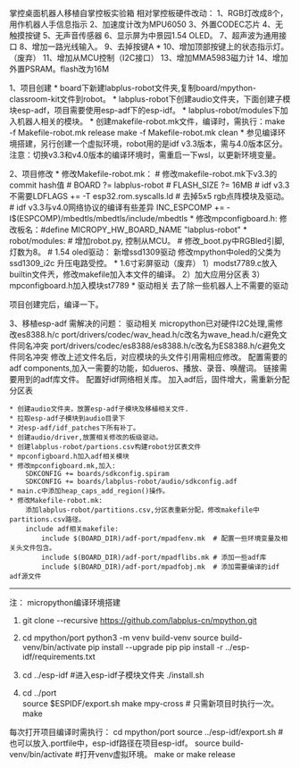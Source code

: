 掌控桌面机器人移植自掌控板实验箱
相对掌控板硬件改动：
    1、RGB灯改成8个，用作机器人手信息指示
    2、加速度计改为MPU6050
    3、外置CODEC芯片
    4、无触摸按键
    5、无声音传感器
    6、显示屏为中景园1.54 OLED。
    7、超声波为通用接口
    8、增加一路光线输入。
    9、去掉按键A
    * 10、增加顶部按键上的状态指示灯。（废弃）
    11、增加从MCU控制（I2C接口）
    13、增加MMA5983磁力计
    14、增加外置PSRAM。flash改为16M

1、项目创建
    * board下新建labplus-robot文件夹,复制board/mpython-classroom-kit文件到robot。
    * labplus-robot下创建audio文件夹，下面创建子模块esp-adf，项目需要使用esp-adf下的esp-idf。
    * labplus-robot/modules下加入机器人相关的模块。 
    * 创建makefile-robot.mk文件，编译时，需执行：make -f Makefile-robot.mk release  make -f Makefile-robot.mk clean
    * 参见编译环境搭建，另行创建一个虚拟环境，robot用的是idf v3.3版本，需与4.0版本区分。
        注意：切换v3.3和v4.0版本的编译环境时，需重启一下wsl，以更新环境变量。

2、项目修改
    * 修改Makefile-robot.mk：
        # 修改makefile-robot.mk下v3.3的commit hash值
        # BOARD ?= labplus-robot
        # FLASH_SIZE ?= 16MB
        # idf v3.3不需要LDFLAGS += -T esp32.rom.syscalls.ld
        # 去掉5x5 rgb点阵模块及驱动。
        # idf v3.3与v4.0网络协议的编译有些差异
          INC_ESPCOMP += -I$(ESPCOMP)/mbedtls/mbedtls/include/mbedtls
    * 修改mpconfigboard.h:
        修改板名：#define MICROPY_HW_BOARD_NAME "labplus-robot"
    * robot/modules:
        # 增加robot.py, 控制从MCU。
        # 修改_boot.py中RGBled引脚, 灯数为8。
        # 1.54 oled驱动：
            新增ssd1309驱动
            修改mpython中oled的父类为ssd1309_i2c
            升压电路受控。
    * 1.6寸彩屏驱动（废弃）
        1）modst7789.c放入builtin文件兲，修改makefile加入本文件的编译。
        2）加大应用分区表
        3）mpconfigboard.h加入模块st7789
    * 驱动相关
        去了除一些机器人上不需要的驱动

项目创建完后，编译一下。

3、移植esp-adf
    需解决的问题：
        驱动相关
            micropython已对硬件I2C处理,需修改es8388.h/c
            port/drivers/codec/wav_head.h/c改名为wave_head.h/c避免文件同名冲突
            port/drivers/codec/es8388/es8388.h/c改名为ES8388.h/c避免文件同名冲突
            修改上述文件名后，对应模块的头文件引用需相应修改。
        配置需要的adf components,加入一需要的功能，如dueros、播放、录音、唤醒词。
        链接需要用到的adf库文件。
        配置好idf网络相关库。
        加入adf后，固件增大，需重新分配分区表

    * 创建audio文件夹，放置esp-adf子模块及移植相关文件.
    * 拉取esp-adf子模块到audio目录下
    * 对esp-adf/idf_patches下所有补丁。
    * 创建audio/driver,放置相关修改的板级驱动。
    * 创建labplus-robot/partions.csv构建robot分区表文件
    * mpconfigboard.h加入adf相关模块
    * 修改mpconfigboard.mk,加入:
        SDKCONFIG += boards/sdkconfig.spiram
        SDKCONFIG += boards/labplus-robot/audio/sdkconfig.adf
    * main.c中添加heap_caps_add_region()操作。
    * 修改Makefile-robot.mk:
        添加labplus-robot/partitions.csv,分区表重新分配，修改makefile中partitions.csv路径。
        include adf相关makefile:
            include $(BOARD_DIR)/adf-port/mpadfenv.mk  # 配置一些环境变量及相关头文件包含。
            include $(BOARD_DIR)/adf-port/mpadflibs.mk # 添加一些adf库
            include $(BOARD_DIR)/adf-port/mpadfobj.mk  # 添加需要编译的idf adf源文件
------------------------------------------------------------------
注：
micropython编译环境搭建
1. git clone --recursive https://github.com/labplus-cn/mpython.git
  
2. cd mpython/port
   python3 -m venv build-venv
   source build-venv/bin/activate
   pip install --upgrade pip
   pip install -r ../esp-idf/requirements.txt
   
3. cd ../esp-idf #进入esp-idf子模块文件夹
   ./install.sh

4. cd ../port   
   source $ESPIDF/export.sh
   make mpy-cross # 只需新项目时执行一次。
   make
   
每次打开项目编译时需执行：
   cd mpython/port
   source ../esp-idf/export.sh #也可以放入.portfile中，esp-idf路径在项目esp-idf。
   source build-venv/bin/activate #打开venv虚拟环境。
   make or make release
